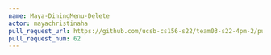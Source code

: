 ```yaml
---
name: Maya-DiningMenu-Delete
actor: mayachristinaha
pull_request_url: https://github.com/ucsb-cs156-s22/team03-s22-4pm-2/pull/62
pull_request_num: 62
---
```

